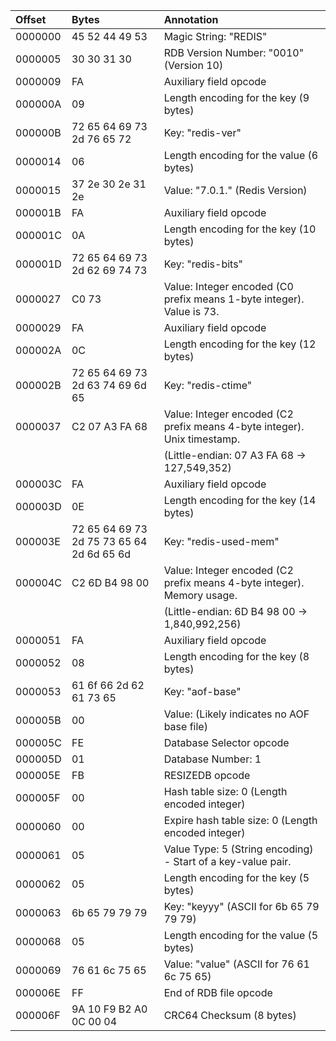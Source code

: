 | Offset  | Bytes                     | Annotation                                                                 |
| :------ | :------------------------ | :------------------------------------------------------------------------- |
| 0000000 | 45 52 44 49 53            | Magic String: "REDIS"                                                      |
| 0000005 | 30 30 31 30               | RDB Version Number: "0010" (Version 10)                                    |
| 0000009 | FA                        | Auxiliary field opcode                                                     |
| 000000A | 09                        | Length encoding for the key (9 bytes)                                      |
| 000000B | 72 65 64 69 73 2d 76 65 72 | Key: "redis-ver"                                                          |
| 0000014 | 06                        | Length encoding for the value (6 bytes)                                    |
| 0000015 | 37 2e 30 2e 31 2e         | Value: "7.0.1." (Redis Version)                                            |
| 000001B | FA                        | Auxiliary field opcode                                                     |
| 000001C | 0A                        | Length encoding for the key (10 bytes)                                     |
| 000001D | 72 65 64 69 73 2d 62 69 74 73 | Key: "redis-bits"                                                      |
| 0000027 | C0 73                     | Value: Integer encoded (C0 prefix means 1-byte integer). Value is 73.      |
| 0000029 | FA                        | Auxiliary field opcode                                                     |
| 000002A | 0C                        | Length encoding for the key (12 bytes)                                     |
| 000002B | 72 65 64 69 73 2d 63 74 69 6d 65 | Key: "redis-ctime"                                                  |
| 0000037 | C2 07 A3 FA 68            | Value: Integer encoded (C2 prefix means 4-byte integer). Unix timestamp.   |
|         |                           | (Little-endian: 07 A3 FA 68 -> 127,549,352)                                |
| 000003C | FA                        | Auxiliary field opcode                                                     |
| 000003D | 0E                        | Length encoding for the key (14 bytes)                                     |
| 000003E | 72 65 64 69 73 2d 75 73 65 64 2d 6d 65 6d | Key: "redis-used-mem"                                      |
| 000004C | C2 6D B4 98 00            | Value: Integer encoded (C2 prefix means 4-byte integer). Memory usage.     |
|         |                           | (Little-endian: 6D B4 98 00 -> 1,840,992,256)                              |
| 0000051 | FA                        | Auxiliary field opcode                                                     |
| 0000052 | 08                        | Length encoding for the key (8 bytes)                                      |
| 0000053 | 61 6f 66 2d 62 61 73 65   | Key: "aof-base"                                                            |
| 000005B | 00                        | Value: (Likely indicates no AOF base file)                                 |
| 000005C | FE                        | Database Selector opcode                                                   |
| 000005D | 01                        | Database Number: 1                                                         |
| 000005E | FB                        | RESIZEDB opcode                                                            |
| 000005F | 00                        | Hash table size: 0 (Length encoded integer)                                |
| 0000060 | 00                        | Expire hash table size: 0 (Length encoded integer)                         |
| 0000061 | 05                        | Value Type: 5 (String encoding) - Start of a key-value pair.               |
| 0000062 | 05                        | Length encoding for the key (5 bytes)                                      |
| 0000063 | 6b 65 79 79 79            | Key: "keyyy" (ASCII for 6b 65 79 79 79)                                    |
| 0000068 | 05                        | Length encoding for the value (5 bytes)                                    |
| 0000069 | 76 61 6c 75 65            | Value: "value" (ASCII for 76 61 6c 75 65)                                  |
| 000006E | FF                        | End of RDB file opcode                                                     |
| 000006F | 9A 10 F9 B2 A0 0C 00 04   | CRC64 Checksum (8 bytes)                                                   |
